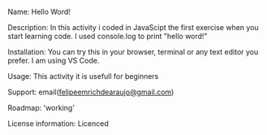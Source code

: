 Name: Hello Word!

Description: In this activity i coded in JavaScipt the first exercise when you start learning code. I used console.log to print "hello word!"

Installation: You can try this in your browser, terminal or any text editor you prefer. I am using VS Code. 

Usage: This activity it is usefull for beginners

Support: email(felipeemrichdearaujo@gmail.com)

Roadmap: 'working'

License information: Licenced
